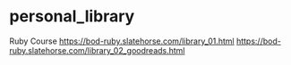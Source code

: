 
# personal_library
Ruby Course
https://bod-ruby.slatehorse.com/library_01.html
https://bod-ruby.slatehorse.com/library_02_goodreads.html
